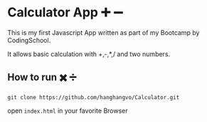 # Calculator App :heavy_plus_sign: :heavy_minus_sign:
This is my first Javascript App written as part of my Bootcamp by CodingSchool.

It allows basic calculation with +,-,*,/ and two numbers.


## How to run :heavy_multiplication_x: :heavy_division_sign:
`git clone https://github.com/hanghangvo/Calculator.git`

open `index.html`  in your favorite Browser





